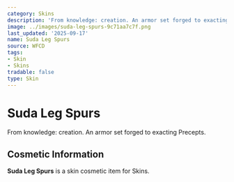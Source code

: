 ```yaml
---
category: Skins
description: 'From knowledge: creation. An armor set forged to exacting Precepts.'
image: ../images/suda-leg-spurs-9c71aa7c7f.png
last_updated: '2025-09-17'
name: Suda Leg Spurs
source: WFCD
tags:
- Skin
- Skins
tradable: false
type: Skin
---
```


# Suda Leg Spurs

From knowledge: creation. An armor set forged to exacting Precepts.

## Cosmetic Information

**Suda Leg Spurs** is a skin cosmetic item for Skins.

